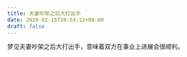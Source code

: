 ```yaml
---
title: 夫妻吵架之后大打出手
date: 2020-02-15T20:54:12+08:00
draft: false
---
```


梦见夫妻吵架之后大打出手，意味着双方在事业上进展会很顺利。